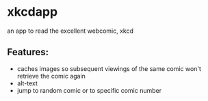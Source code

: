 # xkcdapp
an app to read the excellent webcomic, xkcd

## Features:  
* caches images so subsequent viewings of the same comic won't retrieve the comic again
* alt-text
* jump to random comic or to specific comic number
